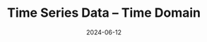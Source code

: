 ---
title: "Time Series Data – Time Domain"
index: 2
date: 2024-06-12
materials:
- topic: "Motivation"
  files:
  - type: "colab"
    url: https://colab.research.google.com/github/C4M-UofT/C4M-UofT.github.io/blob/master/lectures/fall/2_timeseries_timedomain/2a - Motivation.ipynb
- topic: "Matplotlib"
  files:
  - type: "colab"
    url: https://colab.research.google.com/github/C4M-UofT/C4M-UofT.github.io/blob/master/lectures/fall/2_timeseries_timedomain/2b - Matplotlib.ipynb
- topic: "Handling Time"
  files:
  - type: "colab"
    url: https://colab.research.google.com/github/C4M-UofT/C4M-UofT.github.io/blob/master/lectures/fall/2_timeseries_timedomain/2c - Handling Time.ipynb
- topic: "Data Sampling"
  files:
  - type: "colab"
    url: https://colab.research.google.com/github/C4M-UofT/C4M-UofT.github.io/blob/master/lectures/fall/2_timeseries_timedomain/2d - Data Sampling.ipynb
- topic: "Data Windowing"
  files:
  - type: "colab"
    url: https://colab.research.google.com/github/C4M-UofT/C4M-UofT.github.io/blob/master/lectures/fall/2_timeseries_timedomain/2e - Data Windowing.ipynb
- topic: "Time-Domain Features"
  files:
  - type: "colab"
    url: https://colab.research.google.com/github/C4M-UofT/C4M-UofT.github.io/blob/master/lectures/fall/2_timeseries_timedomain/2f - Time-Domain Features.ipynb
assignment:
  text: "HW 2"
  due_date: 2024-06-19 7:00 PM
  submission_link: https://q.utoronto.ca/courses/361095/assignments/1291133
  files:
  - type: "colab"
    url: https://colab.research.google.com/github/C4M-UofT/C4M-UofT.github.io/blob/master/homeworks/HW2.ipynb
---